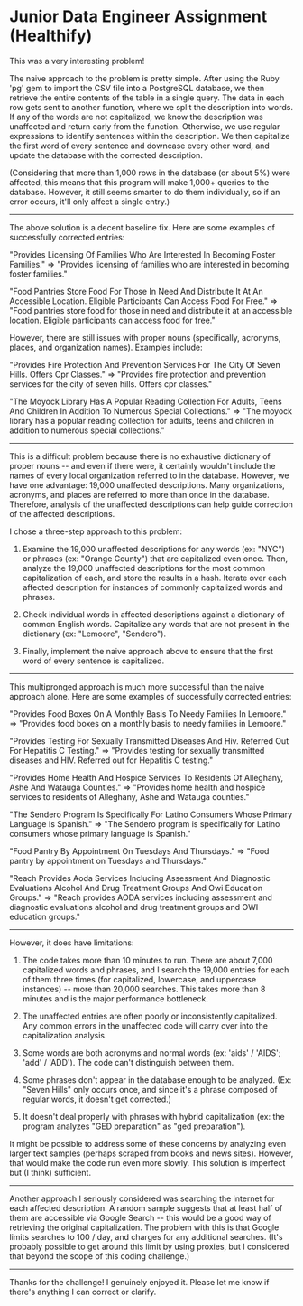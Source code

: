 <h1>Junior Data Engineer Assignment (Healthify)</h1>

This was a very interesting problem!

The naive approach to the problem is pretty simple. After using the Ruby 'pg' gem to import the CSV file into a PostgreSQL database, we then retrieve the entire contents of the table in a single query. The data in each row gets sent to another function, where we split the description into words. If any of the words are not capitalized, we know the description was unaffected and return early from the function. Otherwise, we use regular expressions to identify sentences within the description. We then capitalize the first word of every sentence and downcase every other word, and update the database with the corrected description.

(Considering that more than 1,000 rows in the database (or about 5%) were affected, this means that this program will make 1,000+ queries to the database. However, it still seems smarter to do them individually, so if an error occurs, it'll only affect a single entry.)

<hr>

The above solution is a decent baseline fix. Here are some examples of successfully corrected entries:

"Provides Licensing Of Families Who Are Interested In Becoming Foster Families." =>
"Provides licensing of families who are interested in becoming foster families."

"Food Pantries Store Food For Those In Need And Distribute It At An Accessible Location. Eligible Participants Can Access Food For Free." =>
"Food pantries store food for those in need and distribute it at an accessible location. Eligible participants can access food for free."

However, there are still issues with proper nouns (specifically, acronyms, places, and organization names). Examples include:

"Provides Fire Protection And Prevention Services For The City Of Seven Hills. Offers Cpr Classes." =>
"Provides fire protection and prevention services for the city of seven hills. Offers cpr classes."

"The Moyock Library Has A Popular Reading Collection For Adults, Teens And Children In Addition To Numerous Special Collections." =>
"The moyock library has a popular reading collection for adults, teens and children in addition to numerous special collections."

<hr>

This is a difficult problem because there is no exhaustive dictionary of proper nouns -- and even if there were, it certainly wouldn't include the names of every local organization referred to in the database. However, we have one advantage: 19,000 unaffected descriptions. Many organizations, acronyms, and places are referred to more than once in the database. Therefore, analysis of the unaffected descriptions can help guide correction of the affected descriptions.

I chose a three-step approach to this problem:

1. Examine the 19,000 unaffected descriptions for any words (ex: "NYC") or phrases (ex: "Orange County") that are capitalized even once. Then, analyze the 19,000 unaffected descriptions for the most common capitalization of each, and store the results in a hash. Iterate over each affected description for instances of commonly capitalized words and phrases.

2. Check individual words in affected descriptions against a dictionary of common English words. Capitalize any words that are not present in the dictionary (ex: "Lemoore", "Sendero").

3. Finally, implement the naive approach above to ensure that the first word of every sentence is capitalized.

<hr>

This multipronged approach is much more successful than the naive approach alone. Here are some examples of successfully corrected entries:

"Provides Food Boxes On A Monthly Basis To Needy Families In Lemoore." =>
"Provides food boxes on a monthly basis to needy families in Lemoore."

"Provides Testing For Sexually Transmitted Diseases And Hiv. Referred Out For Hepatitis C Testing." =>
"Provides testing for sexually transmitted diseases and HIV. Referred out for Hepatitis C testing."

"Provides Home Health And Hospice Services To Residents Of Alleghany, Ashe And Watauga Counties." =>
"Provides home health and hospice services to residents of Alleghany, Ashe and Watauga counties."

"The Sendero Program Is Specifically For Latino Consumers Whose Primary Language Is Spanish." =>
"The Sendero program is specifically for Latino consumers whose primary language is Spanish."

"Food Pantry By Appointment On Tuesdays And Thursdays." =>
"Food pantry by appointment on Tuesdays and Thursdays."

"Reach Provides Aoda Services Including Assessment And Diagnostic Evaluations Alcohol And Drug Treatment Groups And Owi Education Groups." =>
"Reach provides AODA services including assessment and diagnostic evaluations alcohol and drug treatment groups and OWI education groups."

<hr>

However, it does have limitations:

1. The code takes more than 10 minutes to run. There are about 7,000 capitalized words and phrases, and I search the 19,000 entries for each of them three times (for capitalized, lowercase, and uppercase instances) -- more than 20,000 searches. This takes more than 8 minutes and is the major performance bottleneck.

2. The unaffected entries are often poorly or inconsistently capitalized. Any common errors in the unaffected code will carry over into the capitalization analysis.

3. Some words are both acronyms and normal words (ex: 'aids' / 'AIDS'; 'add' / 'ADD'). The code can't distinguish between them.

4. Some phrases don't appear in the database enough to be analyzed. (Ex: "Seven Hills" only occurs once, and since it's a phrase composed of regular words, it doesn't get corrected.)

5. It doesn't deal properly with phrases with hybrid capitalization (ex: the program analyzes "GED preparation" as "ged preparation").

It might be possible to address some of these concerns by analyzing even larger text samples (perhaps scraped from books and news sites). However, that would make the code run even more slowly. This solution is imperfect but (I think) sufficient.

<hr>

Another approach I seriously considered was searching the internet for each affected description. A random sample suggests that at least half of them are accessible via Google Search -- this would be a good way of retrieving the original capitalization. The problem with this is that Google limits searches to 100 / day, and charges for any additional searches. (It's probably possible to get around this limit by using proxies, but I considered that beyond the scope of this coding challenge.)

<hr>

Thanks for the challenge! I genuinely enjoyed it. Please let me know if there's anything I can correct or clarify.
